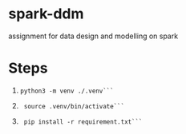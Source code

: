 # spark-ddm
assignment for data design and modelling on spark

# Steps
1. ```shell 
   python3 -m venv ./.venv```
2. ```shell 
    source .venv/bin/activate```
3. ```shell
    pip install -r requirement.txt```